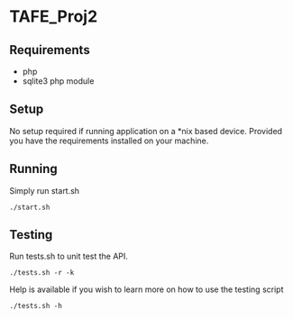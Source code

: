 # TAFE_Proj2

## Requirements 
- php
- sqlite3 php module

## Setup

No setup required if running application on a *nix based device.  Provided you have the requirements installed on your machine.

## Running

Simply run start.sh

```
./start.sh
```

## Testing

Run tests.sh to unit test the API. 
```
./tests.sh -r -k
```

Help is available if you wish to learn more on how to use the testing script
```
./tests.sh -h
```

